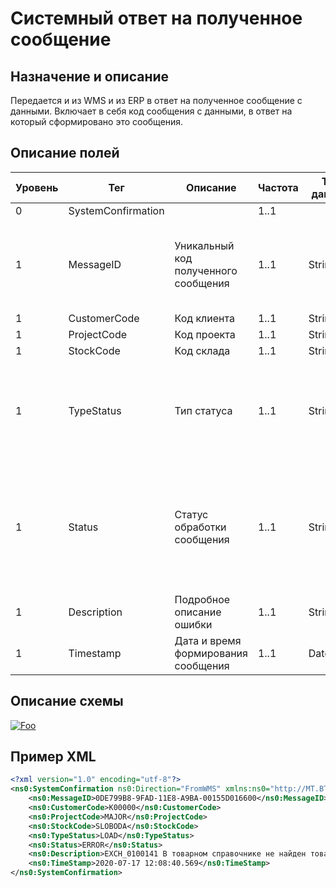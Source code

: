 # Системный ответ на полученное сообщение

## Назначение и описание
Передается и из WMS и из ERP в ответ на полученное сообщение с данными. Включает в себя код сообщения с данными, в ответ на который сформировано это сообщения.

## Описание полей

Уровень | Тег | Описание | Частота | Тип данных | Размер поля | Комментарий
--------|-----|----------|---------|------------|-------------|------------
0 | SystemConfirmation | | 1..1 | | | 
1 | MessageID | Уникальный код полученного сообщения | 1..1 | String | 50 | Код сообщения в ответе совпадает с кодом полученного сообщения
1 | CustomerCode | Код клиента | 1..1 | String | 20 | 
1 | ProjectCode | Код проекта | 1..1 | String | 20 | 
1 | StockCode | Код склада | 1..1 | String | 20 | 
1 | TypeStatus | Тип статуса | 1..1 | String | 20 | TRANSFER – сообщение поступило в EBS<br />LOAD – сообщение обработано в WMS
1 | Status | Статус обработки сообщения | 1..1 | String | 20 | OK – Сообщение успешно обработано в WMS<br />ERROR – Возникла ошибка при обработке в WMS
1 | Description | Подробное описание ошибки | 1..1 | String | 250 | 
1 | Timestamp | Дата и время формирования сообщения | 1..1 | DateTime | |

## Описание схемы
<a href="https://github.com/MajorTerminal/MTXML/blob/master/XSD/MT_SystemConfirmation.xsd" rel="XSD">![Foo](https://user-images.githubusercontent.com/22858622/134012526-73d1b128-a2cd-4d14-8a13-10f81a57c04f.png)</a>

## Пример XML
```xml
<?xml version="1.0" encoding="utf-8"?>
<ns0:SystemConfirmation ns0:Direction="FromWMS" xmlns:ns0="http://MT.BTS.DataExchange.MT_SystemConfirmation">
	<ns0:MessageID>0DE799B8-9FAD-11E8-A9BA-00155D016600</ns0:MessageID>
	<ns0:CustomerCode>К00000</ns0:CustomerCode>
	<ns0:ProjectCode>MAJOR</ns0:ProjectCode>
	<ns0:StockCode>SLOBODA</ns0:StockCode>
	<ns0:TypeStatus>LOAD</ns0:TypeStatus>
	<ns0:Status>ERROR</ns0:Status>
	<ns0:Description>EXCH_0100141 В товарном справочнике не найден товар с артикулами [] или штрихкодами [2000000041582]. Исправьте заявку или добавьте сначала в справочник такой товар.</ns0:Description>
	<ns0:TimeStamp>2020-07-17 12:08:40.569</ns0:TimeStamp>
</ns0:SystemConfirmation>
```
